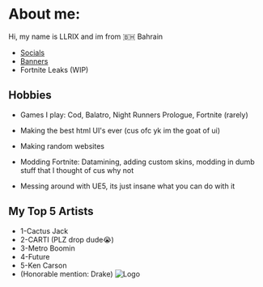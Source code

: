 
# About me:
Hi, my name is LLRIX and im from 🇧🇭 Bahrain
- [Socials](https://guns.lol/llrix)
- [Banners](https://llrix-ofc.github.io/banners)
- Fortnite Leaks (WIP)
## Hobbies

 - Games I play: Cod, Balatro, Night Runners Prologue, Fortnite (rarely)
 
 - Making the best html UI's ever (cus ofc yk im the goat of ui)

- Making random websites

- Modding Fortnite: Datamining, adding custom skins, modding in dumb stuff that I thought of cus why not

- Messing around with UE5, its just insane what you can do with it
## My Top 5 Artists

- 1-Cactus Jack
- 2-CARTI (PLZ drop dude😭)
- 3-Metro Boomin 
- 4-Future 
- 5-Ken Carson
- (Honorable mention: Drake)
![Logo](https://www.banner.tf/UC652oRUvX1onwrrZ8ADJRPw)

